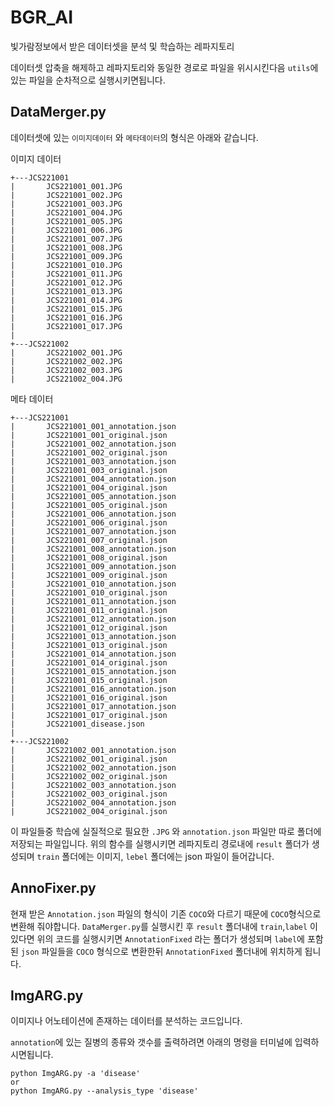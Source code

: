 # BGR_AI
빛가람정보에서 받은 데이터셋을 분석 및 학습하는 레파지토리

데이터셋 압축을 해제하고 레파지토리와 동일한 경로로 파일을 위시시킨다음 `utils`에있는 파일을 순차적으로 실행시키면됩니다.

## DataMerger.py
데이터셋에 있는 `이미지데이터` 와 `메타데이터`의 형식은 아래와 같습니다.

이미지 데이터
```
+---JCS221001
|       JCS221001_001.JPG
|       JCS221001_002.JPG
|       JCS221001_003.JPG
|       JCS221001_004.JPG
|       JCS221001_005.JPG
|       JCS221001_006.JPG
|       JCS221001_007.JPG
|       JCS221001_008.JPG
|       JCS221001_009.JPG
|       JCS221001_010.JPG
|       JCS221001_011.JPG
|       JCS221001_012.JPG
|       JCS221001_013.JPG
|       JCS221001_014.JPG
|       JCS221001_015.JPG
|       JCS221001_016.JPG
|       JCS221001_017.JPG
|
+---JCS221002
|       JCS221002_001.JPG
|       JCS221002_002.JPG
|       JCS221002_003.JPG
|       JCS221002_004.JPG
```

메타 데이터
```
+---JCS221001
|       JCS221001_001_annotation.json
|       JCS221001_001_original.json
|       JCS221001_002_annotation.json
|       JCS221001_002_original.json
|       JCS221001_003_annotation.json
|       JCS221001_003_original.json
|       JCS221001_004_annotation.json
|       JCS221001_004_original.json
|       JCS221001_005_annotation.json
|       JCS221001_005_original.json
|       JCS221001_006_annotation.json
|       JCS221001_006_original.json
|       JCS221001_007_annotation.json
|       JCS221001_007_original.json
|       JCS221001_008_annotation.json
|       JCS221001_008_original.json
|       JCS221001_009_annotation.json
|       JCS221001_009_original.json
|       JCS221001_010_annotation.json
|       JCS221001_010_original.json
|       JCS221001_011_annotation.json
|       JCS221001_011_original.json
|       JCS221001_012_annotation.json
|       JCS221001_012_original.json
|       JCS221001_013_annotation.json
|       JCS221001_013_original.json
|       JCS221001_014_annotation.json
|       JCS221001_014_original.json
|       JCS221001_015_annotation.json
|       JCS221001_015_original.json
|       JCS221001_016_annotation.json
|       JCS221001_016_original.json
|       JCS221001_017_annotation.json
|       JCS221001_017_original.json
|       JCS221001_disease.json
|
+---JCS221002
|       JCS221002_001_annotation.json
|       JCS221002_001_original.json
|       JCS221002_002_annotation.json
|       JCS221002_002_original.json
|       JCS221002_003_annotation.json
|       JCS221002_003_original.json
|       JCS221002_004_annotation.json
|       JCS221002_004_original.json
```

이 파일들중 학습에 실질적으로 필요한 `.JPG` 와 `annotation.json` 파일만 따로 폴더에 저장되는 파일입니다.
위의 함수를 실행시키면 레파지토리 경로내에 `result` 폴더가 생성되며 `train` 폴더에는 이미지, `lebel` 폴더에는 json 파일이 들어갑니다.

## AnnoFixer.py
현재 받은 `Annotation.json` 파일의 형식이 기존 `COCO`와 다르기 때문에 `COCO`형식으로 변환해 줘야합니다.
`DataMerger.py`를 실행시킨 후 `result` 폴더내에 `train`,`label` 이있다면 위의 코드를 실행시키면 `AnnotationFixed` 라는 폴더가 생성되며
`label`에 포함된 `json` 파일들을 `COCO` 형식으로 변환한뒤 `AnnotationFixed` 폴더내에 위치하게 됩니다.

## ImgARG.py
이미지나 어노테이션에 존재하는 데이터를 분석하는 코드입니다.

`annotation`에 있는 질병의 종류와 갯수를 출력하려면 아래의 명령을 터미널에 입력하시면됩니다.
```
python ImgARG.py -a 'disease'
or
python ImgARG.py --analysis_type 'disease'
```
